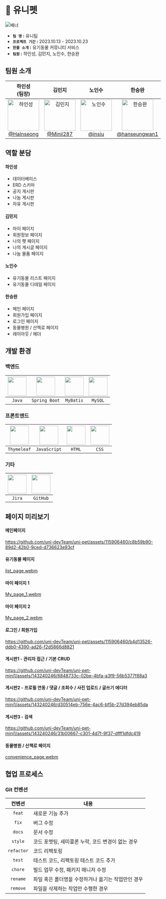 
🐶 유니펫
===
![배너](https://github.com/uni-devTeam/uni-pet/assets/115906460/513a7c0e-a3d2-4507-9399-85376128d679)

- **`팀 명` :**  유니팀
- **`프로젝트 기간` :** 2023.10.13 - 2023.10.23
- **`한줄 소개` :** 유기동물 커뮤니티 서비스
- **`팀원` :** 하인성, 김민지, 노인수, 한승완

팀원 소개
---
| 하인성<br>(팀장) | 김민지<br> | 노인수<br> | 한승완<br>|
| :---: | :---: | :---: | :---: |
| <img alt="하인성" src="https://github.com/uni-devTeam/uni-pet/assets/115906460/67563c8b-cfcf-45cb-8205-dec87fe0675c"  width="100"><br>[@HaInseong](https://github.com/HaInseong)| <img alt="김민지" src="https://github.com/uni-devTeam/uni-pet/assets/115906460/2884c5e2-68b5-40df-8b9a-6c3317d1993a"  width="100"> <br>[@Minji287](https://github.com/Minji287) | <img alt="노인수" src="https://github.com/uni-devTeam/uni-pet/assets/115906460/f91bb206-e524-4905-a637-467a4d6c5b34" width="100"> <br>[@insiu](https://github.com/insiu) | <img alt="한승완" src="https://github.com/uni-devTeam/uni-pet/assets/115906460/b6018775-a5d6-41a3-9bf5-747d412ed369"  width="100"><br>[@hanseungwan1](https://github.com/hanseungwan1)|


역할 분담
---
#### 하인성
- 데이터베이스
- ERD 스키마
- 공지 게시판
- 나눔 게시판
- 자유 게시판
#### 김민지
- 마이 페이지
- 회원정보 페이지
- 나의 펫 페이지
- 나의 게시글 페이지
- 나눔 물품 페이지
#### 노인수
- 유기동물 리스트 페이지
- 유기동물 디테일 페이지
#### 한승완
- 메인 페이지
- 회원가입 페이지
- 로그인 페이지
- 동물병원 / 산책로 페이지
- 레이아웃 / 헤더

개발 환경
---

### 백엔드
|<img src="https://github.com/uni-devTeam/uni-pet/assets/115906460/dd8cd9db-2e45-4b37-bb50-2be7c036d73e" width="60">|<img src="https://github.com/uni-devTeam/uni-pet/assets/115906460/b4f50915-64b6-4e2b-a192-9f11b2a17f91" width="60"/>|<img src="https://github.com/uni-devTeam/uni-pet/assets/115906460/4caccb38-c0dd-4269-a23c-6bd0a63eee88" width="60"/>|<img src="https://github.com/uni-devTeam/uni-pet/assets/115906460/b3478fa5-fb29-44b3-b3de-62aa104c8029" width="60"/>|
|:---:|:---:|:---:|:---:|
|`Java`|`Spring Boot`|`MyBatis`|`MySQL`|

### 프론트엔드
|<img src="https://github.com/uni-devTeam/uni-pet/assets/115906460/325b6e44-fa47-46d8-a5fd-0802ab809cc9" width="60"/>|<img src="https://github.com/uni-devTeam/uni-pet/assets/115906460/5368f991-80d8-4181-826e-95b0390f5b6e" width="60"/>|<img src="https://github.com/uni-devTeam/uni-pet/assets/115906460/a725b7dd-13c7-450f-94fd-b28fc41eac59" width="60"/>|<img src="https://github.com/uni-devTeam/uni-pet/assets/115906460/e2df7841-01fe-44f5-a2db-22e42f8371c3" width="60"/>|
|:---:|:---:|:---:|:---:|
|`Thymeleaf`|`JavaScript`|`HTML`|`CSS`|

### 기타
|<img src="https://github.com/uni-devTeam/uni-pet/assets/115906460/6b33fe28-faaf-4710-a092-b92f45ee8252" width="60"/>|<img src="https://github.com/uni-devTeam/uni-pet/assets/115906460/ddb42da1-1a7a-4fa4-b10b-012d990a9f1a" width="60"/>|
|:---:|:---:|
|`Jira`|`GitHub`|

페이지 미리보기
---

#### 메인페이지 


https://github.com/uni-devTeam/uni-pet/assets/115906460/c8b59b90-89d2-42b0-9ced-d736623e93cf


#### 유기동물 페이지
[list_page.webm](https://github.com/uni-devTeam/uni-pet/assets/115906460/2e413d99-cc3b-4290-b898-cba9139652b6)


#### 마이 페이지 1
[My_page_1.webm](https://github.com/uni-devTeam/uni-pet/assets/115906460/41e1fef8-abd2-46b3-a9cf-075d2e95d2c6)

#### 마이 페이지 2
[My_page_2.webm](https://github.com/uni-devTeam/uni-pet/assets/115906460/eb909f01-5ec2-4db2-bbd5-459194dada3b)

#### 로그인 / 회원가입
https://github.com/uni-devTeam/uni-pet/assets/115906460/b4d13526-ddb0-4390-ad26-f2d5866d8821

#### 게시판1 - 관리자 접근 / 기본 CRUD
https://github.com/uni-devTeam/uni-pet-mini1/assets/143240246/6848733c-02be-4bfa-a3f9-56b5377f88a3

#### 게시판2 - 프로필 연동 / 댓글 / 조회수 / 사진 업로드 / 글쓰기 에디터
https://github.com/uni-devTeam/uni-pet-mini1/assets/143240246/d30514eb-756e-4ac6-bf5b-27d394eb85da

#### 게시판3 - 검색
https://github.com/uni-devTeam/uni-pet-mini1/assets/143240246/31b00667-c301-4d7f-9f37-dfff1dfdc419

#### 동물병원 / 산책로 페이지
[convenience_page.webm](https://github.com/uni-devTeam/uni-pet/assets/115906460/a7f99018-150f-486c-ab31-f8365af040b6)


협업 프로세스
---

### Git 컨벤션
| 컨벤션 | 내용 |
| :---: | --- |
| `feat` | 새로운 기능 추가 |
| `fix` | 버그 수정 |
| `docs` | 문서 수정 |
| `style` | 코드 포맷팅, 세미콜론 누락, 코드 변경이 없는 경우 |
| `refactor` | 코드 리펙토링 |
| `test` | 테스트 코드, 리펙토링 테스트 코드 추가 |
| `chore` | 빌드 업무 수정, 패키지 매니저 수정 |
| `rename` | 파일 혹은 폴더명을 수정하거나 옮기는 작업만인 경우 |
| `remove` | 파일을 삭제하는 작업만 수행한 경우 |
